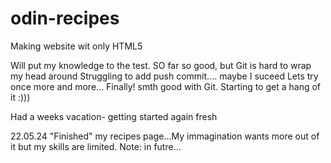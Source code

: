 # odin-recipes
Making website wit only HTML5

Will put my knowledge to the test. 
SO far so good, but Git is hard to wrap my head around
Struggling to add push commit....
maybe I suceed
Lets try once more
and more...
Finally! smth good with Git. Starting to get a hang of it :)))

Had a weeks vacation- getting started again fresh

22.05.24 "Finished" my recipes page...My immagination wants more out of it but my skills are limited. Note: in futre...
